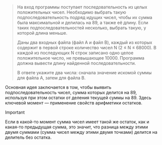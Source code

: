> На вход программы поступает последовательность из целых положительных чисел. Необходимо выбрать такую подпоследовательность подряд идущих чисел, чтобы их сумма была максимальной и делилась на 89, а также её длину. Если таких подпоследовательностей несколько, выбрать такую, у которой длина меньше.
>
> Даны два входных файла (файл A и файл B), каждый из которых содержит в первой строке количество чисел N (2 ≤ N ≤ 68000). В каждой из последующих N строк записано одно целое положительное число, не превышающее 10000. Программа должна вывести длину найденной последовательности.
>
> В ответе укажите два числа: сначала значение искомой суммы для файла A, затем для файла B.

Основная идея заключается в том, чтобы выявить подпоследовательность чисел, сумма которых делится на 89, используя при этом остатки от деления текущей суммы на 89. Здесь ключевой момент — применение свойств арифметики остатков.

> [!IMPORTANT]
> Если в какой-то момент сумма чисел имеет такой же остаток, как и какая-то предыдущая сумма, это значит, что разница между этими двумя суммами (сумма чисел между этими двумя точками) делится на делитель без остатка.
